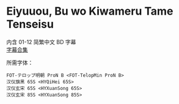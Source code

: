 # Eiyuuou, Bu wo Kiwameru Tame Tenseisu

内含 01-12 简繁中文 BD 字幕  
[字幕合集](https://github.com/Nekomoekissaten-SUB/Nekomoekissaten-Storage/releases/download/subtitle_pkg/Auo_BD_zho.7z)

所需字体：
```
FOT-テロップ明朝 ProN B <FOT-TelopMin ProN B>
汉仪旗黑 65S <HYQiHei 65S>
汉仪玄宋 65S <HYXuanSong 65S>
汉仪玄宋 85S <HYXuanSong 85S>
```

